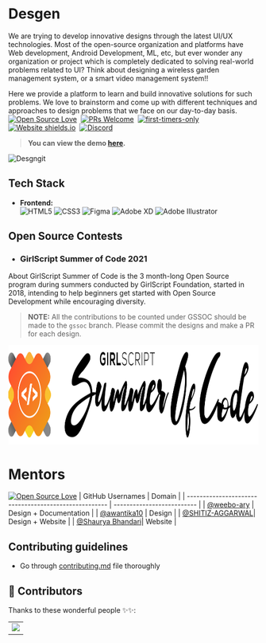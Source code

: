 # Desgen
We are trying to develop innovative designs through the latest UI/UX technologies. Most of the open-source organization and platforms have Web development, Android Development, ML, etc, but ever wonder any organization or project which is completely dedicated to solving real-world problems related to UI? Think about designing a wireless garden management system, or a smart video management system!!

Here we provide a platform to learn and build innovative solutions for such problems. We love to brainstorm and come up with different techniques and approaches to design problems that we face on our day-to-day basis.
[![Open Source Love](https://badges.frapsoft.com/os/v1/open-source.svg?v=102)](https://dribbble.com/Desgen)&nbsp;
[![PRs Welcome](https://img.shields.io/badge/PRs-welcome-brightgreen.svg?style=flat-square)](https://github.com/awantika10/Desgen/)&nbsp;
[![first-timers-only](https://img.shields.io/badge/first--timers--only-friendly-blue.svg?style=flat-square)](https://github.com/awantika10/Desgen/)&nbsp;
[![Website shields.io](https://img.shields.io/website-up-down-green-red/http/shields.io.svg)](https://dribbble.com/Desgen)&nbsp;
[![Discord](https://img.shields.io/badge/Discord-7289DA?style=for-the-badge&logo=discord&logoColor=white)](https://discord.com/invite/nhRVW5GXFV)&nbsp;

> **You can view the demo [here](https://dribbble.com/Desgen).**

![Desgngit](https://user-images.githubusercontent.com/71998138/105863985-777b0f80-6017-11eb-9068-6f5c205ef550.PNG)


## Tech Stack
- **Frontend:**  
<img alt="HTML5" src="https://img.shields.io/badge/html5%20-%23E34F26.svg?&style=for-the-badge&logo=html5&logoColor=white"/>  <img alt="CSS3" src="https://img.shields.io/badge/css3%20-%231572B6.svg?&style=for-the-badge&logo=css3&logoColor=white"/>  <img alt="Figma" src="https://img.shields.io/badge/figma%20-%23F24E1E.svg?&style=for-the-badge&logo=figma&logoColor=white"/>  <img alt="Adobe XD" src="https://img.shields.io/badge/adobe%20xd%20-%23FF26BE.svg?&style=for-the-badge&logo=adobe%20xd&logoColor=white"/>  <img alt="Adobe Illustrator" src="https://img.shields.io/badge/adobe%20illustrator%20-%23FF9A00.svg?&style=for-the-badge&logo=adobe%20illustrator&logoColor=white"/> <img alt="" src="https://img.shields.io/badge/Framer%20-%23black.svg?&style=for-the-badge&logo=Framer&logoColor=black" alt="Framer"/> <img alt="" src="https://img.shields.io/badge/anima%20-%23black.svg?&style=for-the-badge&logo=anima&logoColor=white" alt="anima"/>

## Open Source Contests
 
- ### GirlScript Summer of Code 2021 

About
GirlScript Summer of Code is the 3 month-long Open Source program during summers conducted by GirlScript Foundation, started in 2018, intending to help beginners get started with Open Source Development while encouraging diversity.
> **NOTE:** All the contributions to be counted under GSSOC should be made to the `gssoc` branch. 
> Please commit the designs and make a PR for each design.
<div >
<img src="https://raw.githubusercontent.com/GirlScriptSummerOfCode/MentorshipProgram/master/GSsoc%20Type%20Logo%20Black.png" alt="gssoc" height="200" />
  </div>

# Mentors 

[![Open Source Love](https://badges.frapsoft.com/os/v2/open-source.svg?v=103)](https://github.com/awantika10/Desgen/) 
| GitHub Usernames                                      | Domain                     |
| ----------------------------------------------------- | -------------------------- |
| [@weebo-ary](https://github.com/weebo-ary)            | Design + Documentation     |
| [@awantika10](https://github.com/awantika10/)         | Design                     |
| [@SHITIZ-AGGARWAL](https://github.com/SHITIZ-AGGARWAL)| Design + Website           |
| [@Shaurya Bhandari](https://github.com/ShauryaBhandari)| Website                    |

## Contributing guidelines  

  * Go through [contributing.md](https://github.com/awantika10/Desgen/blob/gssoc/Contribution/CONTRIBUTING.md) file thoroughly

## 🌟 Contributors 

Thanks to these wonderful people ✨✨:

<table>
	<tr>
		<td>
			<a href="https://github.com/awantika10/Desgen/graphs/contributors">
  				<img src="https://contrib.rocks/image?repo=awantika10/Desgen" />
			</a>
		</td>
	</tr>
</table>
